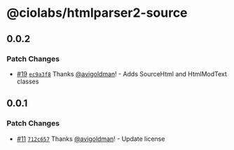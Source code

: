 # @ciolabs/htmlparser2-source

## 0.0.2

### Patch Changes

- [#19](https://github.com/customerio/ciolabs/pull/19) [`ec9a3f8`](https://github.com/customerio/ciolabs/commit/ec9a3f8541b57bec6f7e9ec08009becbb548444b) Thanks [@avigoldman](https://github.com/avigoldman)! - Adds SourceHtml and HtmlModText classes

## 0.0.1

### Patch Changes

- [#11](https://github.com/customerio/ciolabs/pull/11) [`712c657`](https://github.com/customerio/ciolabs/commit/712c657909b6f9dddf6e79cc0bd2d6c1978cb110) Thanks [@avigoldman](https://github.com/avigoldman)! - Update license
